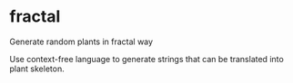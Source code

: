 # fractal
Generate random plants in fractal way

Use context-free language to generate strings that can be translated into plant skeleton.
